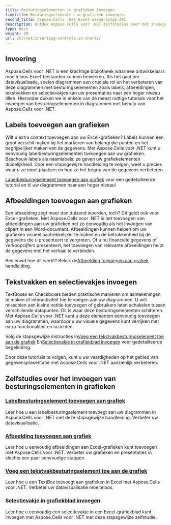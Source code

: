 ```yaml
---
title: Besturingselementen in grafieken invoegen
linktitle: Besturingselementen in grafieken invoegen
second_title: Aspose.Cells .NET Excel-verwerkings-API
description: Ontdek Aspose.Cells voor .NET-zelfstudies over het invoegen van besturingselementen in grafieken, inclusief het toevoegen van labels, afbeeldingen, tekstvakken en selectievakjes om de visualisatie van gegevens te verbeteren.
type: docs
weight: 20
url: /nl/net/inserting-controls-in-charts/
---
```

## Invoering

Aspose.Cells voor .NET is een krachtige bibliotheek waarmee ontwikkelaars moeiteloos Excel-bestanden kunnen bewerken. Als het gaat om datavisualisatie, spelen diagrammen een cruciale rol en het verbeteren van deze diagrammen met besturingselementen zoals labels, afbeeldingen, tekstvakken en selectievakjes kan uw presentaties naar een hoger niveau tillen. Hieronder duiken we in enkele van de meest nuttige tutorials voor het invoegen van besturingselementen in diagrammen met behulp van Aspose.Cells voor .NET.

## Labels toevoegen aan grafieken

Wilt u extra context toevoegen aan uw Excel-grafieken? Labels kunnen een groot verschil maken bij het markeren van belangrijke punten en het begrijpelijker maken van de gegevens. Met Aspose.Cells voor .NET kunt u eenvoudig labelbesturingselementen toevoegen aan uw grafieken. Beschouw labels als naamlabels: ze geven uw grafiekelementen duidelijkheid. Door een stapsgewijze handleiding te volgen, weet u precies waar u ze moet plaatsen en hoe ze het begrip van de gegevens verbeteren.

[Labelbesturingselement toevoegen aan grafiek](./add-label-control-to-chart/) voor een gedetailleerde tutorial en til uw diagrammen naar een hoger niveau!

## Afbeeldingen toevoegen aan grafieken

Een afbeelding zegt meer dan duizend woorden, toch? Dit geldt ook voor Excel-grafieken. Met Aspose.Cells voor .NET is het toevoegen van afbeeldingen aan uw grafieken net zo eenvoudig als het invoegen van clipart in een Word-document. Afbeeldingen kunnen helpen om uw grafieken visueel aantrekkelijker te maken en de betrokkenheid bij de gegevens die u presenteert te vergroten. Of u nu financiële gegevens of verkoopcijfers presenteert, het toevoegen van relevante afbeeldingen helpt de gegevens met het verhaal te verbinden.

Benieuwd hoe dit werkt? Bekijk de[Afbeelding toevoegen aan grafiek](./add-picture-to-chart/) handleiding.

## Tekstvakken en selectievakjes invoegen

TextBoxes en Checkboxes bieden praktische manieren om aantekeningen te maken of interactiviteit toe te voegen aan uw diagrammen. U wilt misschien een kleine notitie toevoegen of gebruikers laten schakelen tussen verschillende datapunten. Dit is waar deze besturingselementen schitteren. Met Aspose.Cells voor .NET kunt u deze elementen eenvoudig toevoegen aan uw diagrammen, waardoor u uw visuele gegevens kunt verrijken met extra functionaliteit en inzichten.

 Volg de stapsgewijze instructies in[Voeg een tekstvakbesturingselement toe aan de grafiek](./add-textbox-control-to-chart/) En[Selectievakje in grafiekblad invoegen](./insert-checkbox-in-chart-sheet/) voor gedetailleerde begeleiding.

Door deze tutorials te volgen, kunt u uw vaardigheden op het gebied van gegevenspresentatie met Aspose.Cells voor .NET aanzienlijk verbeteren.

## Zelfstudies over het invoegen van besturingselementen in grafieken
### [Labelbesturingselement toevoegen aan grafiek](./add-label-control-to-chart/)
Leer hoe u een labelbesturingselement toevoegt aan uw diagrammen in Aspose.Cells voor .NET met deze stapsgewijze handleiding. Verbeter uw datavisualisatie.
### [Afbeelding toevoegen aan grafiek](./add-picture-to-chart/)
Leer hoe u eenvoudig afbeeldingen aan Excel-grafieken kunt toevoegen met Aspose.Cells voor .NET. Verbeter uw grafieken en presentaties in slechts een paar eenvoudige stappen.
### [Voeg een tekstvakbesturingselement toe aan de grafiek](./add-textbox-control-to-chart/)
Leer hoe u een TextBox toevoegt aan grafieken in Excel met Aspose.Cells voor .NET. Verbeter uw datavisualisatie moeiteloos.
### [Selectievakje in grafiekblad invoegen](./insert-checkbox-in-chart-sheet/)
Leer hoe u eenvoudig een selectievakje in een Excel-grafiekblad kunt invoegen met Aspose.Cells voor .NET met deze stapsgewijze zelfstudie.